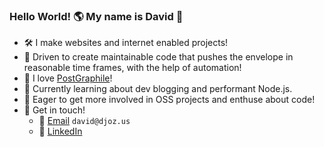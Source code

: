 ### Hello World! 🌎 My name is David 👋 

- 🛠️ I make websites and internet enabled projects!
- 🔭 Driven to create maintainable code that pushes the envelope in reasonable time frames, with the help of automation!
- 💖 I love [PostGraphile](https://www.graphile.org/postgraphile/)!
- 🌱 Currently learning about dev blogging and performant Node.js.
- 👯 Eager to get more involved in OSS projects and enthuse about code!
- 📡 Get in touch!
  - 📧 [Email](mailto:david@djoz.us) `david@djoz.us`
  - 🏢 [LinkedIn](https://www.linkedin.com/in/djoz/)
<!--
**Unit2795/Unit2795** is a ✨ _special_ ✨ repository because its `README.md` (this file) appears on your GitHub profile.

Here are some ideas to get you started:

- 🔭 I’m currently working on ...
- 🌱 I’m currently learning ...
- 👯 I’m looking to collaborate on ...
- 🤔 I’m looking for help with ...
- 💬 Ask me about ...
- 📫 How to reach me: ...
 ...
- ⚡ Fun fact: ...
-->

